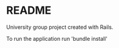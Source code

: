 # README

University group project created with Rails.

To run the application run 'bundle install'
